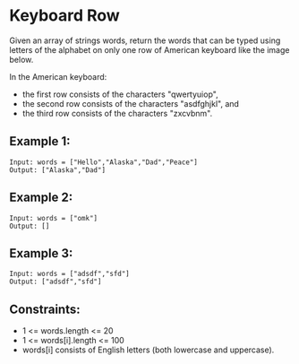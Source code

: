 # Keyboard Row

Given an array of strings words, return the words that can be typed using  
letters of the alphabet on only one row of American keyboard like the image  
below.

In the American keyboard:

* the first row consists of the characters "qwertyuiop",
* the second row consists of the characters "asdfghjkl", and
* the third row consists of the characters "zxcvbnm".

 

## Example 1:

    Input: words = ["Hello","Alaska","Dad","Peace"]
    Output: ["Alaska","Dad"]

## Example 2:

    Input: words = ["omk"]
    Output: []

## Example 3:

    Input: words = ["adsdf","sfd"]
    Output: ["adsdf","sfd"]

 

## Constraints:

* 1 <= words.length <= 20
* 1 <= words[i].length <= 100
* words[i] consists of English letters (both lowercase and uppercase). 

